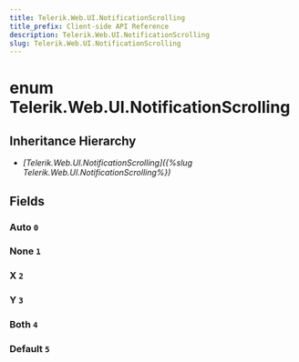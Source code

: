 ```yaml
---
title: Telerik.Web.UI.NotificationScrolling
title_prefix: Client-side API Reference
description: Telerik.Web.UI.NotificationScrolling
slug: Telerik.Web.UI.NotificationScrolling
---
```


# enum Telerik.Web.UI.NotificationScrolling

## Inheritance Hierarchy

* *[Telerik.Web.UI.NotificationScrolling]({%slug Telerik.Web.UI.NotificationScrolling%})*

## Fields

### Auto `0`

### None `1`

### X `2`

### Y `3`

### Both `4`

### Default `5`


